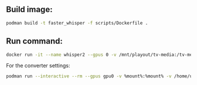 ## Build image:

```bash
podman build -t faster_whisper -f scripts/Dockerfile .
```

## Run command:

```bash
docker run -it --name whisper2 --gpus 0 -v /mnt/playout/tv-media:/tv-media -v ~/.cache/huggingface/hub:/root/.cache/huggingface/hub faster_whisper -c int8 -f /path/to/file.mp4
```

For the converter settings:

```bash
podman run --interactive --rm --gpus gpu0 -v %mount%:%mount% -v /home/user/.cache/huggingface/hub:/root/.cache/huggingface/hub -v /path/to/script/transcript_cli.py:/app/transcript_cli.py localhost/faster_whisper -c int8 -l %lang% -f %file%
```
